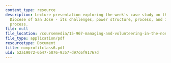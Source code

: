 ```yaml
---
content_type: resource
description: Lecture presentation exploring the week's case study on the Catholic
  Diocese of San Jose - its challenges, power structure, process, and implementation
  process.
file: null
file_location: /coursemedia/15-967-managing-and-volunteering-in-the-non-profit-sector-spring-2005/52a190726b47b0769357d97c6f91767d_nonprofitclass6.pdf
file_type: application/pdf
resourcetype: Document
title: nonprofitclass6.pdf
uid: 52a19072-6b47-b076-9357-d97c6f91767d
---
```

